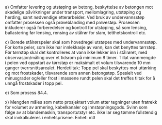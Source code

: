a) Omfatter levering og utstøping av betong, beskyttelse av betongen mot skadelige påvirkninger under transport, mellomlagring, utstøping og herding, samt nødvendige etterarbeider. Ved bruk av undervannsstøp omfatter prosessen også prøveblanding med prøvestøp.
Prosessen inkluderer også forberedelser og kontroll for utstøping, så som lensing, ballastering før lensing, rensing av stålrør for slam, tetthetskontroll etc.

c) Borede stålrørspeler skal som hovedregel utstøpes med undervannsstøp. For korte peler, som ikke har innlekkasje av vann, kan det benyttes tørrstøp. Før tørrstøp skal det kontrolleres at vann ikke lekker inn i stålrøret, med observasjon/måling over et tidsrom på minimum 8 timer.  Tillat vannmengde i pelen ved oppstart av tørrstøp er maksimalt et volum tilsvarende 10 mm ganger tverrsnittsarealet.
Herdetiltak: Topp pel skal beskyttes mot uttørking og mot frostskader, tilsvarende som annen betongstøp. Spesielt ved minusgrader og/eller frost i massene rundt pelen skal det treffes tiltak for å unngå frostskader i topp pel.

e) Som prosess 84.4.

x) Mengden måles som netto prosjektert volum etter tegninger uten fratrekk for volumet av armering, kabelkanaler og innstøpningsgods. Svinn som følge av at blandemaskin, transportutstyr etc. ikke lar seg tømme fullstendig skal innkalkuleres i enhetsprisene. Enhet: m3


